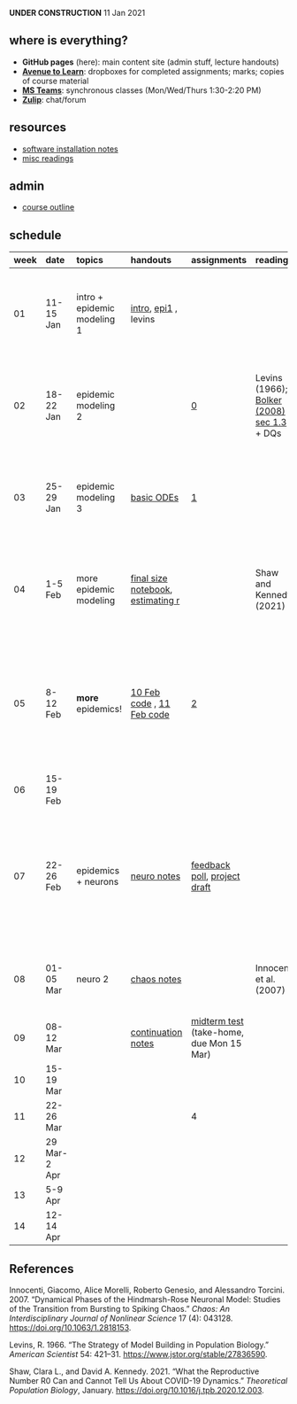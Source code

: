**UNDER CONSTRUCTION** 11 Jan 2021

where is everything?
--------------------

-   **GitHub pages** (here): main content site (admin stuff, lecture
    handouts)
-   [**Avenue to
    Learn**](%22https://avenue.cllmcmaster.ca/d2l/home/375748%22):
    dropboxes for completed assignments; marks; copies of course
    material
-   [**MS
    Teams**](https://teams.microsoft.com/l/channel/19%3ab78dff12b6774967ba803b12f8bf97cc%40thread.tacv2/General?groupId=265918a5-0ac6-41d8-95c9-b0b1563f87f5&tenantId=44376307-b429-42ad-8c25-28cd496f4772):
    synchronous classes (Mon/Wed/Thurs 1:30-2:20 PM)
-   [**Zulip**](https://math4mb.zulipchat.com/#): chat/forum

resources
---------

-   [software installation notes](./admin/software.html)
-   [misc readings](./admin/readings.html)

admin
-----

-   [course outline](./admin/4mbinfo.pdf)

schedule
--------

<table style="width:100%;">
<colgroup>
<col style="width: 0%" />
<col style="width: 1%" />
<col style="width: 2%" />
<col style="width: 9%" />
<col style="width: 20%" />
<col style="width: 8%" />
<col style="width: 54%" />
<col style="width: 1%" />
</colgroup>
<thead>
<tr class="header">
<th style="text-align: left;">week</th>
<th style="text-align: left;">date</th>
<th style="text-align: left;">topics</th>
<th style="text-align: left;">handouts</th>
<th style="text-align: left;">assignments</th>
<th style="text-align: left;">readings</th>
<th style="text-align: left;">recordings</th>
<th style="text-align: left;">notes</th>
</tr>
</thead>
<tbody>
<tr class="odd">
<td style="text-align: left;">01</td>
<td style="text-align: left;">11-15 Jan</td>
<td style="text-align: left;">intro + epidemic modeling 1</td>
<td style="text-align: left;"><a href="notes/intro.pdf">intro</a>, <a href="notes/epi1.pdf">epi1</a> , levins</td>
<td style="text-align: left;"></td>
<td style="text-align: left;"></td>
<td style="text-align: left;"><a href="https://web.microsoftstream.com/video/f1861d40-4279-4356-8f98-eaa016402e98">11 Jan recording</a> , <a href="blackboard/bb_13jan.pdf">13 Jan blackboard</a> , <a href="https://web.microsoftstream.com/video/a4e1c484-499b-41fd-8599-39bcde8ed3f2">14 Jan recording</a>, <a href="blackboard/bb_13jan.pdf">14 Jan blackboard</a></td>
<td style="text-align: left;"></td>
</tr>
<tr class="even">
<td style="text-align: left;">02</td>
<td style="text-align: left;">18-22 Jan</td>
<td style="text-align: left;">epidemic modeling 2</td>
<td style="text-align: left;"></td>
<td style="text-align: left;"><a href="assignments/assignment_0.pdf">0</a></td>
<td style="text-align: left;"><span class="citation" data-cites="levins_strategy_1966">Levins (1966)</span>; <a href="readings/Bolker_2008_sec1.3.pdf">Bolker (2008) sec 1.3</a> + DQs</td>
<td style="text-align: left;"><a href="https://web.microsoftstream.com/video/a3303573-04d0-46f6-b483-bfd90e93acae">20 Jan recording</a> , <a href="blackboard/bb_20jan.pdf">20 Jan blackboard</a> , <a href="https://web.microsoftstream.com/video/d3b6032c-0b74-4d5d-8656-f7f1dedc6b3a">21 Jan recording</a>, <a href="blackboard/bb_21jan.pdf">21 Jan blackboard</a></td>
<td style="text-align: left;"></td>
</tr>
<tr class="odd">
<td style="text-align: left;">03</td>
<td style="text-align: left;">25-29 Jan</td>
<td style="text-align: left;">epidemic modeling 3</td>
<td style="text-align: left;"><a href="code/ode_ex1.Rmd">basic ODEs</a></td>
<td style="text-align: left;"><a href="assignments/assignment_1.pdf">1</a></td>
<td style="text-align: left;"></td>
<td style="text-align: left;"><a href="https://web.microsoftstream.com/video/d3b6032c-0b74-4d5d-8656-f7f1dedc6b3a">25 Jan recording</a> , <a href="blackboard/bb_25jan.pdf">25 Jan blackboard</a> , <a href="https://web.microsoftstream.com/video/a2e67217-6b1f-4a81-9b0a-f71f5f9f3815">27 Jan recording</a>, <a href="blackboard/bb_27jan.pdf">27 Jan blackboard</a></td>
<td style="text-align: left;"></td>
</tr>
<tr class="even">
<td style="text-align: left;">04</td>
<td style="text-align: left;">1-5 Feb</td>
<td style="text-align: left;">more epidemic modeling</td>
<td style="text-align: left;"><a href="code/finalsize_3feb.ipynb">final size notebook</a>, <a href="code/restimate_4feb.R">estimating r</a></td>
<td style="text-align: left;"></td>
<td style="text-align: left;"><span class="citation" data-cites="shaw_what_2021">Shaw and Kennedy (2021)</span></td>
<td style="text-align: left;"><a href="https://web.microsoftstream.com/video/73e16706-bba4-4fe0-8259-a8b90698baac">3 Feb recording</a> , <a href="blackboard/bb_03feb.pdf">3 Feb blackboard</a> , <a href="https://web.microsoftstream.com/video/73e16706-bba4-4fe0-8259-a8b90698baac">4 Feb recording</a>, <a href="blackboard/bb_04feb.pdf">4 Feb blackboard</a></td>
<td style="text-align: left;"></td>
</tr>
<tr class="odd">
<td style="text-align: left;">05</td>
<td style="text-align: left;">8-12 Feb</td>
<td style="text-align: left;"><strong>more</strong> epidemics!</td>
<td style="text-align: left;"><a href="code/reedfrost_10feb.R">10 Feb code</a> , <a href="code/reedfrost_11feb.R">11 Feb code</a></td>
<td style="text-align: left;"><a href="assignments/assignment_2.pdf">2</a></td>
<td style="text-align: left;"></td>
<td style="text-align: left;"><a href="https://web.microsoftstream.com/video/73e16706-bba4-4fe0-8259-a8b90698baac">8 Feb recording</a> , <a href="blackboard/bb_08feb.pdf">8 Feb blackboard</a> , <a href="https://web.microsoftstream.com/video/fab82e3a-1f43-40d4-a8ae-29711579bc39">10 Feb recording</a>, <a href="blackboard/bb_10feb.pdf">10 Feb blackboard</a> , <a href="https://web.microsoftstream.com/video/c2c4425b-de56-4e1f-a709-e4faa3c34cee">11 Feb recording</a>, <a href="blackboard/bb_11feb.pdf">11 Feb blackboard</a></td>
<td style="text-align: left;"></td>
</tr>
<tr class="even">
<td style="text-align: left;">06</td>
<td style="text-align: left;">15-19 Feb</td>
<td style="text-align: left;"></td>
<td style="text-align: left;"></td>
<td style="text-align: left;"></td>
<td style="text-align: left;"></td>
<td style="text-align: left;"></td>
<td style="text-align: left;">midterm break</td>
</tr>
<tr class="odd">
<td style="text-align: left;">07</td>
<td style="text-align: left;">22-26 Feb</td>
<td style="text-align: left;">epidemics + neurons</td>
<td style="text-align: left;"><a href="notes/neuro.pdf">neuro notes</a></td>
<td style="text-align: left;"><a href="https://forms.office.com/Pages/ResponsePage.aspx?id=B2M3RCm0rUKMJSjNSW9HcnItkWVZh0NIs3WqSgnk1GFUQ1k0QzFDM0ZNTTNIWU1RMUUyU1BQNjBIWS4u">feedback poll</a>, <a href="assignments/project_draft.html">project draft</a></td>
<td style="text-align: left;"></td>
<td style="text-align: left;"><a href="https://web.microsoftstream.com/video/241c21c7-e351-479d-902b-7b87c0374af2">22 Feb recording</a> , <a href="blackboard/bb_22feb.pdf">22 Feb blackboard</a> , <a href="https://web.microsoftstream.com/video/3ad92b72-d830-4fbb-8477-1a6c0f216c4a">24 Feb recording</a>, <a href="blackboard/bb_24feb.pdf">24 Feb blackboard</a> , <a href="https://web.microsoftstream.com/video/c785bcb3-1ce3-4a0b-a0b8-caafa83519e1">26 Feb recording</a>, <a href="blackboard/bb_26feb.pdf">26 Feb blackboard</a></td>
<td style="text-align: left;"></td>
</tr>
<tr class="even">
<td style="text-align: left;">08</td>
<td style="text-align: left;">01-05 Mar</td>
<td style="text-align: left;">neuro 2</td>
<td style="text-align: left;"><a href="notes/chaos.pdf">chaos notes</a></td>
<td style="text-align: left;"></td>
<td style="text-align: left;"><span class="citation" data-cites="innocenti_dynamical_2007">Innocenti et al. (2007)</span></td>
<td style="text-align: left;"><a href="https://web.microsoftstream.com/video/6bf91c4a-446f-409a-bea9-790b70ebb8e4">01 Mar recording</a>, <a href="blackboard/bb_01mar.pdf">01 Mar blackboard</a> , <a href="blackboard/bb_05mar.pdf">05 Mar blackboard</a></td>
<td style="text-align: left;"></td>
</tr>
<tr class="odd">
<td style="text-align: left;">09</td>
<td style="text-align: left;">08-12 Mar</td>
<td style="text-align: left;"></td>
<td style="text-align: left;"><a href="notes/continuation.pdf">continuation notes</a></td>
<td style="text-align: left;"><a href="assignments/midterm.pdf">midterm test</a> (take-home, due Mon 15 Mar)</td>
<td style="text-align: left;"></td>
<td style="text-align: left;"></td>
<td style="text-align: left;"></td>
</tr>
<tr class="even">
<td style="text-align: left;">10</td>
<td style="text-align: left;">15-19 Mar</td>
<td style="text-align: left;"></td>
<td style="text-align: left;"></td>
<td style="text-align: left;"></td>
<td style="text-align: left;"></td>
<td style="text-align: left;"></td>
<td style="text-align: left;"></td>
</tr>
<tr class="odd">
<td style="text-align: left;">11</td>
<td style="text-align: left;">22-26 Mar</td>
<td style="text-align: left;"></td>
<td style="text-align: left;"></td>
<td style="text-align: left;">4</td>
<td style="text-align: left;"></td>
<td style="text-align: left;"></td>
<td style="text-align: left;"></td>
</tr>
<tr class="even">
<td style="text-align: left;">12</td>
<td style="text-align: left;">29 Mar-2 Apr</td>
<td style="text-align: left;"></td>
<td style="text-align: left;"></td>
<td style="text-align: left;"></td>
<td style="text-align: left;"></td>
<td style="text-align: left;"></td>
<td style="text-align: left;"></td>
</tr>
<tr class="odd">
<td style="text-align: left;">13</td>
<td style="text-align: left;">5-9 Apr</td>
<td style="text-align: left;"></td>
<td style="text-align: left;"></td>
<td style="text-align: left;"></td>
<td style="text-align: left;"></td>
<td style="text-align: left;"></td>
<td style="text-align: left;"></td>
</tr>
<tr class="even">
<td style="text-align: left;">14</td>
<td style="text-align: left;">12-14 Apr</td>
<td style="text-align: left;"></td>
<td style="text-align: left;"></td>
<td style="text-align: left;"></td>
<td style="text-align: left;"></td>
<td style="text-align: left;"></td>
<td style="text-align: left;"></td>
</tr>
</tbody>
</table>

References
----------

Innocenti, Giacomo, Alice Morelli, Roberto Genesio, and Alessandro
Torcini. 2007. “Dynamical Phases of the Hindmarsh-Rose Neuronal Model:
Studies of the Transition from Bursting to Spiking Chaos.” *Chaos: An
Interdisciplinary Journal of Nonlinear Science* 17 (4): 043128.
<https://doi.org/10.1063/1.2818153>.

Levins, R. 1966. “The Strategy of Model Building in Population Biology.”
*American Scientist* 54: 421–31.
<https://www.jstor.org/stable/27836590>.

Shaw, Clara L., and David A. Kennedy. 2021. “What the Reproductive
Number R0 Can and Cannot Tell Us About COVID-19 Dynamics.” *Theoretical
Population Biology*, January.
<https://doi.org/10.1016/j.tpb.2020.12.003>.

